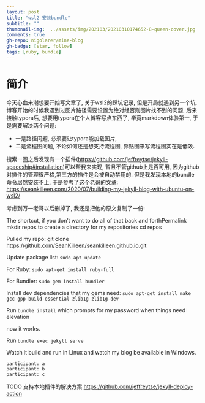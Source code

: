 ```yaml
---
layout: post
title: "wsl2 安装bundle"
subtitle: ""
thumbnail-img:  ../assets/img/202103/20210310174652-8-queen-cover.jpg
comments: true
gh-repo: nigolarer/mine-blog
gh-badge: [star, follow]
tags: [ruby, bundle]
---
```


# 简介

今天心血来潮想要开始写文章了, 关于wsl2的踩坑记录, 但是开局就遇到另一个坑. 博客开始的时候我遇到过图片路径需要设置为绝对经否则图片找不到的问题, 后来接触typora后, 想要用typora在个人博客写点东西了, 毕竟markdown体验第一, 于是需要解决两个问题:
- 一是路径问题, 必须要让typora能加载图片, 
- 二是流程图问题, 不论如何还是想支持流程图, 靠贴图来写流程图实在是低效.

搜索一圈之后发现有一个插件(https://github.com/jeffreytse/jekyll-spaceship#installation)可以帮我来实现, 暂且不管github上是否可用, 因为github对插件的管理很严格,第三方的插件是会被自动禁用的. 但是我发现本地的bundle命令居然安装不上, 于是参考了这个老哥的文章: https://seankilleen.com/2020/07/building-my-jekyll-blog-with-ubuntu-on-wsl2/

考虑到万一老哥以后删掉了, 我还是把他的原文复制了一份: 

The shortcut, if you don’t want to do all of that back and forthPermalink
mkdir repos to create a directory for my repositories
cd repos

Pulled my repo: git clone https://github.com/SeanKilleen/seankilleen.github.io.git

Update package list: `sudo apt update`

For Ruby: `sudo apt-get install ruby-full`

For Bundler: `sudo gem install bundler`

Install dev dependencies that my gems need: `sudo apt-get install make gcc gpp build-essential zlib1g zlib1g-dev`

Run `bundle install` which prompts for my password when things need elevation

now it works.

Run `bundle exec jekyll serve`

Watch it build and run in Linux and watch my blog be available in Windows.

```marmid:
participant: a
participant: b
participant: c
```


TODO 支持本地插件的解决方案 
https://github.com/jeffreytse/jekyll-deploy-action